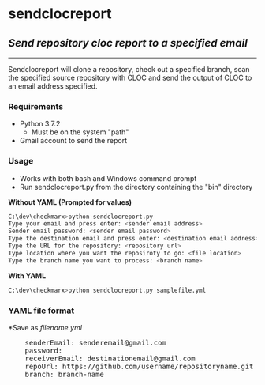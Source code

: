 # sendclocreport
## *Send repository cloc report to a specified email*

* * *

Sendclocreport will clone a repository, check out a specified branch, scan the specified source repository with CLOC and send the output of CLOC to an email address specified.

### Requirements
- Python 3.7.2
    - Must be on the system "path"
- Gmail account to send the report

### Usage
- Works with both bash and Windows command prompt
- Run sendclocreport.py from the directory  containing the "bin" directory

**Without YAML (Prompted for values)**
```sh
C:\dev\checkmarx>python sendclocreport.py
Type your email and press enter: <sender email address>
Sender email password: <sender email password>
Type the destination email and press enter: <destination email address>
Type the URL for the repository: <repository url>
Type location where you want the reposiroty to go: <file location>
Type the branch name you want to process: <branch name>
```

**With YAML**
```sh
C:\dev\checkmarx>python sendclocreport.py samplefile.yml
```

### YAML file format
*Save as *filename.yml*
<pre>
    senderEmail: senderemail@gmail.com
    password: <sender email password>
    receiverEmail: destinationemail@gmail.com
    repoUrl: https://github.com/username/repositoryname.git
    branch: branch-name
</pre>